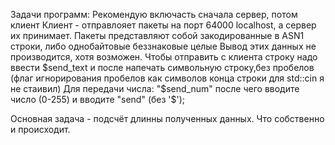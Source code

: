 
Задачи программ:
Рекомендую включасть сначала сервер, потом клиент
Клиент - отправлояет пакеты на порт 64000 localhost, а сервер их принимает.
Пакеты представляют собой закодированные в ASN1 строки, либо однобайтовые беззнаковые целые
	Вывод этих данных не производится, хотя возможен. 
	Чтобы отправить с клиента строку надо ввести $send_text и после напечать символьную строку,без пробелов 
		(флаг игнорирования пробелов как символов конца строки для std::cin я не стаивил)
	Для передачи числа: "$send_num" после чего вводите число (0-255) и вводите "send" (без '$');

Основная задача - подсчёт длинны полученных данных. Что собственно и происходит.